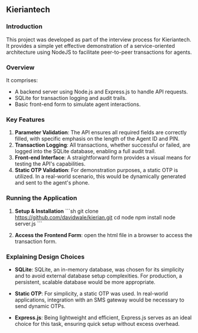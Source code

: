 ## Kieriantech

### Introduction

This project was developed as part of the interview process for Kieriantech. It provides a simple yet effective demonstration of a service-oriented architecture using NodeJS to facilitate peer-to-peer transactions for agents.


### Overview

It comprises:
- A backend server using Node.js and Express.js to handle API requests.
- SQLite for transaction logging and audit trails.
- Basic front-end form to simulate agent interactions.

### Key Features

1. **Parameter Validation**: The API ensures all required fields are correctly filled, with specific emphasis on the length of the Agent ID and PIN.
2. **Transaction Logging**: All transactions, whether successful or failed, are logged into the SQLite database, enabling a full audit trail.
3. **Front-end Interface**: A straightforward form provides a visual means for testing the API's capabilities.
4. **Static OTP Validation**: For demonstration purposes, a static OTP is utilized. In a real-world scenario, this would be dynamically generated and sent to the agent's phone.

### Running the Application

1. **Setup & Installation**
   \```sh
   git clone https://github.com/davidwale/kierian.git
   cd node
   npm install
   node server.js
   \```

2. **Access the Frontend Form**: open the html file in a browser to access the transaction form.

### Explaining Design Choices

- **SQLite**: SQLite, an in-memory database, was chosen for its simplicity and to avoid external database setup complexities. For production, a persistent, scalable database would be more appropriate.
  
- **Static OTP**: For simplicity, a static OTP was used. In real-world applications, integration with an SMS gateway would be necessary to send dynamic OTPs.

- **Express.js**: Being lightweight and efficient, Express.js serves as an ideal choice for this task, ensuring quick setup without excess overhead.


